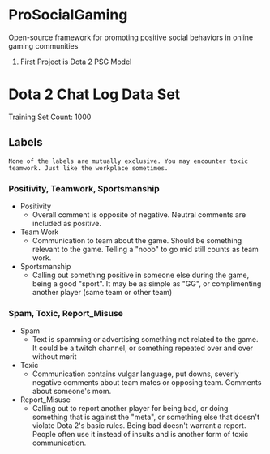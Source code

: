 # ProSocialGaming
Open-source framework for promoting positive social behaviors in online gaming communities

1. First Project is Dota 2 PSG Model

# Dota 2 Chat Log Data Set
Training Set Count: 1000
## Labels
    None of the labels are mutually exclusive. You may encounter toxic teamwork. Just like the workplace sometimes.
### Positivity, Teamwork, Sportsmanship
- Positivity
    - Overall comment is opposite of negative. Neutral comments are included as positive.
- Team Work
    - Communication to team about the game. Should be something relevant to the game. Telling a "noob" to go mid still counts as team work. 
- Sportsmanship
    - Calling out something positive in someone else during the game, being a good "sport". It may be as simple as "GG", or complimenting another player (same team or other team)
### Spam, Toxic, Report_Misuse
- Spam
    - Text is spamming or advertising something not related to the game. It could be a twitch channel, or something repeated over and over without merit
- Toxic
    - Communication contains vulgar language, put downs, severly negative comments about team mates or opposing team. Comments about someone's mom.
- Report_Misuse
    - Calling out to report another player for being bad, or doing something that is against the "meta", or something else that doesn't violate Dota 2's basic rules. Being bad doesn't warrant a report. People often use it instead of insults and is another form of toxic communication. 
